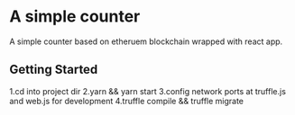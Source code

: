 # A simple counter

A simple counter based on etheruem blockchain wrapped with react app.

## Getting Started

1.cd into project dir
2.yarn && yarn start
3.config network ports at truffle.js and web.js for development
4.truffle compile && truffle migrate
